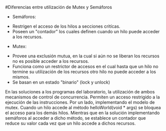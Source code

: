 #Diferencias entre utilización de Mutex y Semáforos

* Semáforos:

- Restrigen el acceso de los hilos a secciones critícas. 
- Poseen un "contador" los cuales definen cuando un hilo puede acceder a los recursos.


* Mutex:
- Provee una exclusión mutua, en la cual si aún no se liberan los recursos no es posible acceder a los recursos.
- Funciona como un restrictor de accesos en el cual hasta que un hilo no termine su utilización de los recursos otro hilo no puede acceder a los mismos.
- Se basan en un estado "binario" (lock y unlock)

En las soluciones a los programas del laboratorio, la utilización de ambos mecanismos de control de concurrencia. Permiten un acceso restrigido a la ejecución de las instrucciones. Por un lado, implementando el modelo de mutex. Cuando un hilo accede al método helloWorld(void * args) se bloquea el acceso para los demás hilos. Mientras que en la solución implementando semáforos al acceder a dicho método, se establece un contador que reduce su valor cada vez que un hilo accede a dichos recursos.
